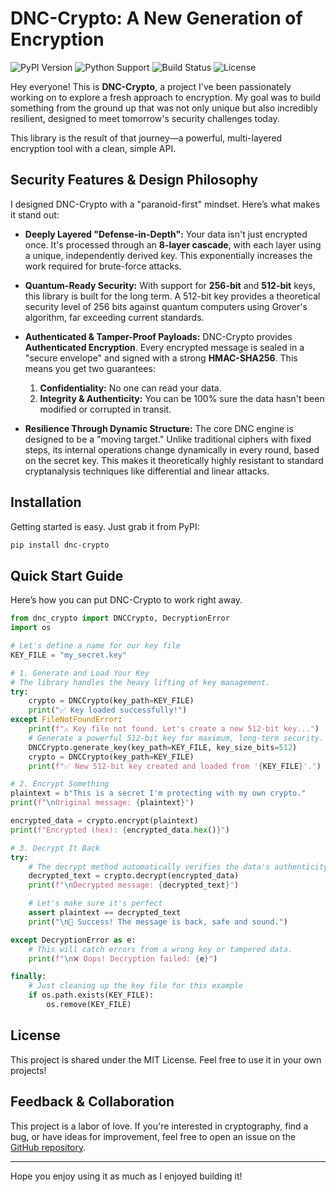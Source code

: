 # DNC-Crypto: A New Generation of Encryption

![PyPI Version](https://img.shields.io/pypi/v/dnc-crypto)
![Python Support](https://img.shields.io/pypi/pyversions/dnc-crypto)
![Build Status](https://img.shields.io/badge/build-passing-brightgreen)
![License](https://img.shields.io/pypi/l/dnc-crypto)

Hey everyone! This is **DNC-Crypto**, a project I've been passionately working on to explore a fresh approach to encryption. My goal was to build something from the ground up that was not only unique but also incredibly resilient, designed to meet tomorrow's security challenges today.

This library is the result of that journey—a powerful, multi-layered encryption tool with a clean, simple API.


## Security Features & Design Philosophy

I designed DNC-Crypto with a "paranoid-first" mindset. Here’s what makes it stand out:

*   **Deeply Layered "Defense-in-Depth":** Your data isn't just encrypted once. It's processed through an **8-layer cascade**, with each layer using a unique, independently derived key. This exponentially increases the work required for brute-force attacks.

*   **Quantum-Ready Security:** With support for **256-bit** and **512-bit** keys, this library is built for the long term. A 512-bit key provides a theoretical security level of 256 bits against quantum computers using Grover's algorithm, far exceeding current standards.

*   **Authenticated & Tamper-Proof Payloads:** DNC-Crypto provides **Authenticated Encryption**. Every encrypted message is sealed in a "secure envelope" and signed with a strong **HMAC-SHA256**. This means you get two guarantees:
    1.  **Confidentiality:** No one can read your data.
    2.  **Integrity & Authenticity:** You can be 100% sure the data hasn't been modified or corrupted in transit.

*   **Resilience Through Dynamic Structure:** The core DNC engine is designed to be a "moving target." Unlike traditional ciphers with fixed steps, its internal operations change dynamically in every round, based on the secret key. This makes it theoretically highly resistant to standard cryptanalysis techniques like differential and linear attacks.

## Installation

Getting started is easy. Just grab it from PyPI:
```bash
pip install dnc-crypto
```

## Quick Start Guide

Here’s how you can put DNC-Crypto to work right away.

```python
from dnc_crypto import DNCCrypto, DecryptionError
import os

# Let's define a name for our key file
KEY_FILE = "my_secret.key"

# 1. Generate and Load Your Key
# The library handles the heavy lifting of key management.
try:
    crypto = DNCCrypto(key_path=KEY_FILE)
    print("✅ Key loaded successfully!")
except FileNotFoundError:
    print(f"⚠️ Key file not found. Let's create a new 512-bit key...")
    # Generate a powerful 512-bit key for maximum, long-term security.
    DNCCrypto.generate_key(key_path=KEY_FILE, key_size_bits=512)
    crypto = DNCCrypto(key_path=KEY_FILE)
    print(f"✅ New 512-bit key created and loaded from '{KEY_FILE}'.")

# 2. Encrypt Something
plaintext = b"This is a secret I'm protecting with my own crypto."
print(f"\nOriginal message: {plaintext}")

encrypted_data = crypto.encrypt(plaintext)
print(f"Encrypted (hex): {encrypted_data.hex()}")

# 3. Decrypt It Back
try:
    # The decrypt method automatically verifies the data's authenticity before decryption.
    decrypted_text = crypto.decrypt(encrypted_data)
    print(f"\nDecrypted message: {decrypted_text}")

    # Let's make sure it's perfect
    assert plaintext == decrypted_text
    print("\n🎉 Success! The message is back, safe and sound.")

except DecryptionError as e:
    # This will catch errors from a wrong key or tampered data.
    print(f"\n❌ Oops! Decryption failed: {e}")

finally:
    # Just cleaning up the key file for this example
    if os.path.exists(KEY_FILE):
        os.remove(KEY_FILE)
```

## License

This project is shared under the MIT License. Feel free to use it in your own projects!

## Feedback & Collaboration

This project is a labor of love. If you're interested in cryptography, find a bug, or have ideas for improvement, feel free to open an issue on the [GitHub repository](https://github.com/your_username/dnc_crypto).

---

Hope you enjoy using it as much as I enjoyed building it!